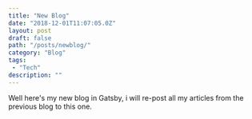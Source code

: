 ```yaml
---
title: "New Blog"
date: "2018-12-01T11:07:05.0Z"
layout: post
draft: false
path: "/posts/newblog/"
category: "Blog"
tags:
 - "Tech"
description: ""
---
```


Well here's my new blog in Gatsby, i will re-post all my articles from the previous blog to this one.